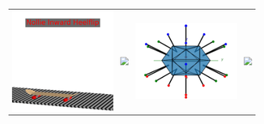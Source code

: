 

<table>
<tr>
<td>
  
<a href="https://github.com/Shellywell123/SKanimATE">
  <img src="https://github.com/Shellywell123/SKanimATE/blob/master/Images/gifs/Nollie%20Inward%20Heelflip.gif" width="200" />
</a>
  
</pre>
</td>
<td>
  
<a href="https://shellywell123.github.io/Grind_Boy/build/web/index.html">
  <img src="https://github.com/Shellywell123/Grind_Boy/blob/main/assets/git/preview.gif" width="200" />
</a>
  
</pre>
</td>
<td>
  
<a href="https://shellywell123.github.io/PyCrystallography/index.html">
   <img src="https://github.com/Shellywell123/PyCrystallography/blob/gh-pages/PyCrystallography/Images/face_normals_tetrakis-transparent.gif" width="200" />
</a>

</pre>
</td>
<td>

<a href="https://github.com/Shellywell123/Solar_System">
   <img src="https://github.com/Shellywell123/Solar_System/blob/master/Images/gifs/spiralout.gif" width="200" />
</a>


</td>
</tr>
</table>

[](https://github-readme-stats.vercel.app/api?username=shellywell123&show_icons=true&theme=merko)

